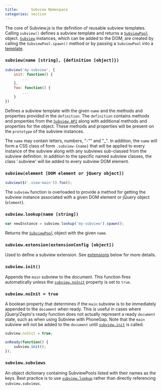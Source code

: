 ```yaml
---
title:      Subview Namespace
categories: section
---
```


The core of Subview.js is the definition of reusable subview templates. Calling `subview()` defines a subview template and returns a [`SubviewPool`](#SubviewPool-API) object. [`Subview`](#Subview-API) instances, which can be added to the DOM, are created by calling the `SubviewPool.spawn()` method or by passing a `SubviewPool` into a [template](#Subview-templating).

### <a name='subview'>`subview(name [string], {definition [object]})`</a>

```javascript
subview('my-subview', {
    init: function() {
        ...
    },
    foo: function() {
        ...
    }
})
```

Defines a subview template with the given `name` and the methods and properties provided in the `definition`. The `definition` contains methods and properties from the [`Subview API`](#Subview-API) along with additional methods and properties for the object. These methods and properties will be present on the `prototype` of the subview instances.

The `name` may contain letters, numbers, "-"" and "_".  In addition, the `name` will form a CSS class of form `.subview-{name}` that will be applied to every instance of the subview along with any subviews sub-classed from the subview definition. In addition to the specific named subview classes, the class '.subview' will be added to every subview DOM element.


### `subview(element [DOM element or jQuery object])`

```javascript
subview($('.view-main')).foo();
```

The `subview` function is overloaded to provide a method for getting the subview instance associated with a given DOM element or jQuery object (`element`).


### <a name='subview.lookup'>`subview.lookup(name [string])`</a>

```javascript
var newInstance = subview.lookup('my-subview').spawn();
```

Returns the [`SubviewPool`](#SubviewPool-API) object with the given `name`.


### <a name='subview.extension'>`subview.extension(extensionConfig [object])`</a><div class='advanced'></div>

Used to define a subview extension.  See [extensions](#extensions) below for more details.


### <a name='subview.init'>`subview.init()`</a><div class='advanced'></div>

Appends the `main` subview to the document.  This function fires automatically unless the [`subview.noInit`](#subview.noInit) property is set to `true`.


### <a name='subview.noInit'>`subview.noInit = true`</a><div class='advanced'></div>

A boolean property that determines if the `main` subview is to be immediately appended to the `document` when ready.  This is useful in cases where jQuery/Zepto's ready function does not actually represent a ready `document` state, such as when using Subview with PhoneGap.  Note that the `main` subview will not be added to the `document` until [`subview.init`](#subview.init) is called.

```javascript
subview.noInit = true;

onReady(function() {
    subview.init();
});
```

### <a name='subview.subviews'>`subview.subviews`</a><div class='advanced'></div>

An object dictionary containing SubviewPools listed with their names as the keys. Best practice is to use [`subview.lookup`](#subview.lookup) rather than directly referencing `subview.subviews`.


